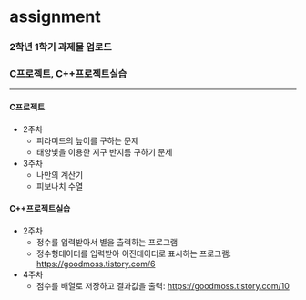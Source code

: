 # assignment

### 2학년 1학기 과제물 업로드
### C프로젝트, C++프로젝트실습
------------

#### C프로젝트
   + 2주차
     + 피라미드의 높이를 구하는 문제
     + 태양빛을 이용한 지구 반지름 구하기 문제
   + 3주차
     + 나만의 계산기
     + 피보나치 수열
  
#### C++프로젝트실습
  + 2주차
    + 정수를 입력받아서 별을 출력하는 프로그램
    + 정수형데이터를 입력받아 이진데이터로 표시하는 프로그램: https://goodmoss.tistory.com/6
  + 4주차
    + 점수를 배열로 저장하고 결과값을 출력: https://goodmoss.tistory.com/10
